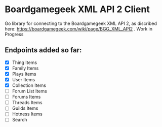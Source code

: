 # Boardgamegeek XML API 2 Client
Go library for connecting to the Boardgamegeek XML API 2, as discribed here: https://boardgamegeek.com/wiki/page/BGG_XML_API2 . Work in Progress

## Endpoints added so far:
- [x] Thing Items
- [x] Family Items
- [x] Plays Items
- [x] User Items
- [x] Collection Items
- [ ] Forum List Items
- [ ] Forums Items
- [ ] Threads Items
- [ ] Guilds Items
- [ ] Hotness Items
- [ ] Search

